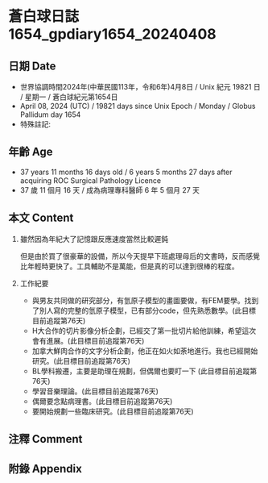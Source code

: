 [_metadata_:encoding]: - "utf-8"
[_metadata_:language]: - "zh-Hant-TW"
[_metadata_:fileformat]: - "markdown"
[_metadata_:MIME_type]: - "text/plain"
[_metadata_:markdown_version]: - "commonmark version 0.30"
[_metadata_:markdown_spec]: - "https://spec.commonmark.org/0.30/"

# 蒼白球日誌1654_gpdiary1654_20240408 #

## 日期 Date ##

* 世界協調時間2024年(中華民國113年，令和6年)4月8日 / Unix 紀元 19821 日 / 星期一 / 蒼白球紀元第1654日
* April 08, 2024 (UTC) / 19821 days since Unix Epoch / Monday / Globus Pallidum day 1654
* 特殊註記:

## 年齡 Age ##

* 37 years 11 months 16 days old / 6 years 5 months 27 days after acquiring ROC Surgical Pathology Licence
* 37 歲 11 個月 16 天 / 成為病理專科醫師 6 年 5 個月 27 天

## 本文 Content ##

1. 雖然因為年紀大了記憶跟反應速度當然比較遲鈍

    但是由於買了很豪華的設備，所以今天提早下班處理母后的文書時，反而感覺比年輕時更快了。工具輔助不是萬能，但是真的可以達到很棒的程度。
    
2. 工作紀要

    - 與男友共同做的研究部分，有氫原子模型的畫圖要做，有FEM要學。找到了別人寫的完整的氫原子模型，已有部分code，但先熟悉數學。(此目標目前追蹤第76天)
   - H大合作的切片影像分析企劃，已經交了第一批切片給他訓練，希望這次會有進展。(此目標目前追蹤第76天)
   - 加拿大鮮肉合作的文字分析企劃，他正在如火如荼地進行。我也已經開始研究。(此目標目前追蹤第76天)
   - BL學科搬遷，主要是助理在規劃，但偶爾也要盯一下 (此目標目前追蹤第76天)
   - 學習音樂理論。(此目標目前追蹤第76天)
   - 偶爾要念點病理書。(此目標目前追蹤第76天)
   - 要開始規劃一些臨床研究。(此目標目前追蹤第76天)


## 注釋 Comment ##


## 附錄 Appendix ##

